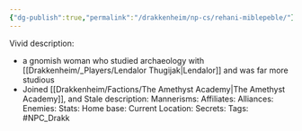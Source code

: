 ```yaml
---
{"dg-publish":true,"permalink":"/drakkenheim/np-cs/rehani-miblepeble/"}
---
```


Vivid description: 
- a gnomish woman who studied archaeology with [[Drakkenheim/_Players/Lendalor Thugijak\|Lendalor]] and was far more studious
- Joined [[Drakkenheim/Factions/The Amethyst Academy\|The Amethyst Academy]], and 
Stale description: 
Mannerisms: 
Affiliates: 
Alliances: 
Enemies: 
Stats: 
Home base: 
Current Location: 
Secrets: 
Tags: #NPC_Drakk 